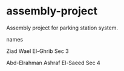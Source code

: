 # assembly-project
Assembly project for parking station system.

names

Ziad Wael El-Ghrib   Sec 3

Abd-Elrahman Ashraf El-Saeed Sec 4



